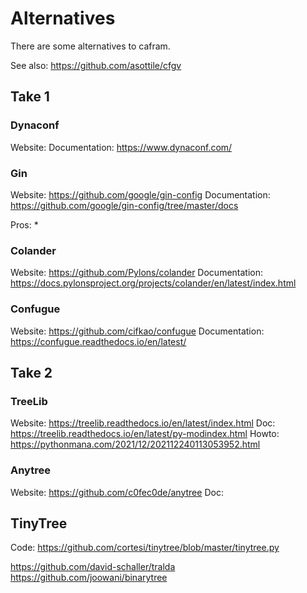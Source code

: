 # Alternatives

There are some alternatives to cafram.


See also:
https://github.com/asottile/cfgv


## Take 1

### Dynaconf

Website: 
Documentation: https://www.dynaconf.com/

### Gin

Website: https://github.com/google/gin-config
Documentation: https://github.com/google/gin-config/tree/master/docs

Pros:
* 

### Colander

Website: https://github.com/Pylons/colander
Documentation: https://docs.pylonsproject.org/projects/colander/en/latest/index.html

### Confugue

Website: https://github.com/cifkao/confugue
Documentation: https://confugue.readthedocs.io/en/latest/

## Take 2

### TreeLib

Website: https://treelib.readthedocs.io/en/latest/index.html
Doc: https://treelib.readthedocs.io/en/latest/py-modindex.html
Howto: https://pythonmana.com/2021/12/202112240113053952.html


### Anytree

Website: https://github.com/c0fec0de/anytree
Doc: 

## TinyTree

Code: https://github.com/cortesi/tinytree/blob/master/tinytree.py


https://github.com/david-schaller/tralda
https://github.com/joowani/binarytree


